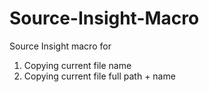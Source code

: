Source-Insight-Macro
====================

Source Insight macro for

 1. Copying current file name
 2. Copying current file full path + name
